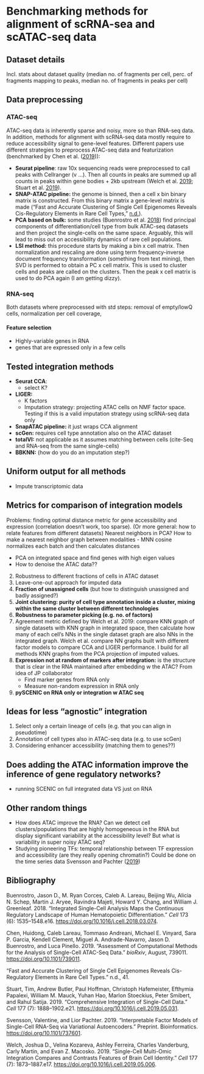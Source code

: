 Benchmarking methods for alignment of scRNA-sea and scATAC-seq data
================

## Dataset details

Incl. stats about dataset quality (median no. of fragments per cell,
perc. of fragments mapping to peaks, median no. of fragments in peaks
per cell)

## Data preprocessing

### ATAC-seq

ATAC-seq data is inherently sparse and noisy, more so than RNA-seq data.
In addition, methods for alignment with scRNA-seq data mostly require to
reduce accessibility signal to gene-level features. Different papers use
different strategies to preprocess ATAC-seq data and featurization
(benchmarked by Chen et al.
([2019](#ref-chenAssessmentComputationalMethods2019a))):

  - **Seurat pipeline**: raw 10x sequencing reads were preprocessed to
    call peaks with Cellranger (v …). Then all counts in peaks are
    summed up all counts in peaks within gene bodies + 2kb upstream
    (Welch et al. [2019](#ref-welchSingleCellMultiomicIntegration2019a);
    Stuart et al.
    [2019](#ref-stuartComprehensiveIntegrationSingleCell2019a)).
  - **SNAP-ATAC pipeline:** the genome is binned, then a cell x bin
    binary matrix is constructed. From this binary matrix a gene-level
    matrix is made (“Fast and Accurate Clustering of Single Cell
    Epigenomes Reveals Cis-Regulatory Elements in Rare Cell Types,”
    [n.d.](#ref-FastAccurateClusteringa)).
  - **PCA based on bulk:** some studies (Buenrostro et al.
    [2018](#ref-buenrostroIntegratedSingleCellAnalysis2018)) find
    principal components of differentiation/cell type from bulk ATAC-seq
    datasets and then project the single-cells on the same space.
    Arguably, this will lead to miss out on accessibility dynamics of
    rare cell populations.
  - **LSI method:** this procedure starts by making a bin x cell matrix.
    Then normalization and rescaling are done using term
    frequency-inverse document frequency transformation (something from
    text mining), then SVD is performed to obtain a PC x cell matrix.
    This is used to cluster cells and peaks are called on the clusters.
    Then the peak x cell matrix is used to do PCA again (I am getting
    dizzy).

### RNA-seq

Both datasets where preprocessed with std steps: removal of empty/lowQ
cells, normalization per cell coverage,

#### Feature selection

  - Highly-variable genes in RNA
  - genes that are expressed only in a few cells

## Tested integration methods

  - **Seurat CCA**:
      - select K?
  - **LIGER:**
      - K factors
      - Imputation strategy: projecting ATAC cells on NMF factor space.
        Testing if this is a valid imputation strategy using scRNA-seq
        data only
  - **SnapATAC pipeline:** it just wraps CCA alignment
  - **scGen:** requires cell type annotation also on the ATAC dataset
  - **totalVI:** not applicable as it assumes matching between cells
    (cite-Seq and RNA-seq from the same single-cells)
  - **BBKNN:** (how do you do an imputation step?)

## Uniform output for all methods

  - Impute transcriptomic data

## Metrics for comparison of integration models

Problems: finding optimal distance metric for gene accessibility and
expression (correlation doesn’t work, too sparse). (Or more general: how
to relate features from different datasets) Nearest neighbors in PCA?
How to make a nearest neighbor graph between modalities - MNN cosine
normalizes each batch and then calculates distances

  - PCA on integrated space and find genes with high eigen values
  - How to denoise the ATAC data??

<!-- end list -->

2)  Robustness to different fractions of cells in ATAC dataset
3)  Leave-one-out approach for imputed data
4)  **Fraction of unassigned cells** (but how to distinguish unassigned
    and badly assigned?)
5)  **Joint clustering: purity of cell type annotation inside a cluster,
    mixing within the same cluster between different technologies**
6)  **Robustness to parameter picking (e.g. no. of factors)**
7)  Agreement metric defined by Welch et al. 2019: compare KNN graph of
    single datasets with KNN graph in integrated space, then calculate
    how many of each cell’s NNs in the single dataset graph are also NNs
    in the integrated graph. Welch et al. compare NN graphs built with
    different factor models to compare CCA and LIGER performance. I
    build for all methods KNN graphs from the PCA projection of imputed
    values.
8)  **Expression not at random of markers after integration:** is the
    structure that is clear in the RNA maintained after embedding w the
    ATAC? From idea of JP collaborator
      - Find marker genes from RNA only
      - Measure non-random expression in RNA only
9)  **pySCENIC on RNA only or integration w ATAC seq**

## Ideas for less “agnostic” integration

1)  Select only a certain lineage of cells (e.g. that you can align in
    pseudotime)
2)  Annotation of cell types also in ATAC-seq data (e.g. to use scGen)
3)  Considering enhancer accessibility (matching them to genes??)

## Does adding the ATAC information improve the inference of gene regulatory networks?

  - running SCENIC on full integrated data VS just on RNA

## Other random things

  - How does ATAC improve the RNA? Can we detect cell
    clusters/populations that are highly homogeneous in the RNA but
    display significant variability at the accessibility level? But what
    is variability in super noisy ATAC seq?
  - Studying pioneering TFs: temporal relationship between TF expression
    and accessibility (are they really opening chromatin?) Could be done
    on the time series data Svensson and Pachter
    ([2019](#ref-svenssonInterpretableFactorModels2019))

## Bibliography

<div id="refs" class="references">

<div id="ref-buenrostroIntegratedSingleCellAnalysis2018">

Buenrostro, Jason D., M. Ryan Corces, Caleb A. Lareau, Beijing Wu,
Alicia N. Schep, Martin J. Aryee, Ravindra Majeti, Howard Y. Chang, and
William J. Greenleaf. 2018. “Integrated Single-Cell Analysis Maps the
Continuous Regulatory Landscape of Human Hematopoietic Differentiation.”
*Cell* 173 (6): 1535–1548.e16.
<https://doi.org/10.1016/j.cell.2018.03.074>.

</div>

<div id="ref-chenAssessmentComputationalMethods2019a">

Chen, Huidong, Caleb Lareau, Tommaso Andreani, Michael E. Vinyard, Sara
P. Garcia, Kendell Clement, Miguel A. Andrade-Navarro, Jason D.
Buenrostro, and Luca Pinello. 2019. “Assessment of Computational Methods
for the Analysis of Single-Cell ATAC-Seq Data.” *bioRxiv*, August,
739011. <https://doi.org/10.1101/739011>.

</div>

<div id="ref-FastAccurateClusteringa">

“Fast and Accurate Clustering of Single Cell Epigenomes Reveals
Cis-Regulatory Elements in Rare Cell Types.” n.d., 41.

</div>

<div id="ref-stuartComprehensiveIntegrationSingleCell2019a">

Stuart, Tim, Andrew Butler, Paul Hoffman, Christoph Hafemeister,
Efthymia Papalexi, William M. Mauck, Yuhan Hao, Marlon Stoeckius, Peter
Smibert, and Rahul Satija. 2019. “Comprehensive Integration of
Single-Cell Data.” *Cell* 177 (7): 1888–1902.e21.
<https://doi.org/10.1016/j.cell.2019.05.031>.

</div>

<div id="ref-svenssonInterpretableFactorModels2019">

Svensson, Valentine, and Lior Pachter. 2019. “Interpretable Factor
Models of Single-Cell RNA-Seq via Variational Autoencoders.” Preprint.
Bioinformatics. <https://doi.org/10.1101/737601>.

</div>

<div id="ref-welchSingleCellMultiomicIntegration2019a">

Welch, Joshua D., Velina Kozareva, Ashley Ferreira, Charles Vanderburg,
Carly Martin, and Evan Z. Macosko. 2019. “Single-Cell Multi-Omic
Integration Compares and Contrasts Features of Brain Cell Identity.”
*Cell* 177 (7): 1873–1887.e17.
<https://doi.org/10.1016/j.cell.2019.05.006>.

</div>

</div>
